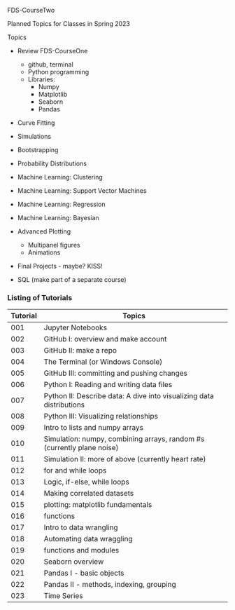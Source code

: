 FDS-CourseTwo 

Planned Topics for Classes in Spring 2023

Topics
- Review FDS-CourseOne
  - github, terminal
  - Python programming
  - Libraries:
      - Numpy
      - Matplotlib
      - Seaborn
      - Pandas
- Curve Fitting
- Simulations
- Bootstrapping
- Probability Distributions
- Machine Learning: Clustering
- Machine Learning: Support Vector Machines
- Machine Learning: Regression
- Machine Learning: Bayesian
- Advanced Plotting
    - Multipanel figures
    - Animations

- Final Projects - maybe? KISS!

- SQL (make part of a separate course)

### Listing of Tutorials


| Tutorial | Topics            |
| -------- | ------            |
| 001      | Jupyter Notebooks | 
| 002      | GitHub I: overview and make account          |
| 003      | GitHub II: make a repo |
| 004      | The Terminal (or Windows Console) |
| 005      | GitHub III: committing and pushing changes |
| 006      | Python I: Reading and writing data files |
| 007      | Python II: Describe data: A dive into visualizing data distributions |
| 008      | Python III: Visualizing relationships | 
| 009      | Intro to lists and numpy arrays |
| 010      | Simulation: numpy, combining arrays, random #s (currently plane noise)|
| 011      | Simulation II: more of above (currently heart rate) |
| 012      | for and while loops|
| 013      | Logic, if-else, while loops|
| 014      | Making correlated datasets |
| 015      | plotting: matplotlib fundamentals |
| 016      | functions|
| 017      | Intro to data wrangling |
| 018      | Automating data wraggling |
| 019      | functions and modules |
| 020      | Seaborn overview |
| 021      | Pandas I - basic objects |
| 022      | Pandas II - methods, indexing, grouping |
| 023      | Time Series |

